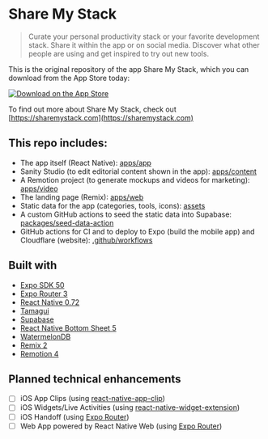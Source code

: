 # Share My Stack

> Curate your personal productivity stack or your favorite development stack. Share it within the app or on social media. Discover what other people are using and get inspired to try out new tools.

This is the original repository of the app Share My Stack, which you can download from the App Store today:

[![Download on the App Store](https://developer.apple.com/assets/elements/badges/download-on-the-app-store.svg)](https://apps.apple.com/us/app/share-my-stack/id6450111644)

To find out more about Share My Stack, check out [https://sharemystack.com](https://sharemystack.com)

## This repo includes:

- The app itself (React Native): [apps/app](./apps/app)
- Sanity Studio (to edit editorial content shown in the app): [apps/content](./apps/content)
- A Remotion project (to generate mockups and videos for marketing): [apps/video](./apps/video)
- The landing page (Remix): [apps/web](./apps/web)
- Static data for the app (categories, tools, icons): [assets](./assets)
- A custom GitHub actions to seed the static data into Supabase: [packages/seed-data-action](./packages/seed-data-action)
- GitHub actions for CI and to deploy to Expo (build the mobile app) and Cloudflare (website): [.github/workflows](./.github/workflows)

## Built with

- [Expo SDK 50](https://github.com/expo/expo/)
- [Expo Router 3](https://github.com/expo/expo/tree/main/packages/expo-router)
- [React Native 0.72](https://github.com/facebook/react-native)
- [Tamagui](https://github.com/tamagui/tamagui)
- [Supabase](https://github.com/supabase/supabase-js)
- [React Native Bottom Sheet 5](https://github.com/gorhom/react-native-bottom-sheet)
- [WatermelonDB](https://github.com/Nozbe/WatermelonDB)
- [Remix 2](https://github.com/remix-run)
- [Remotion 4](https://github.com/remotion-dev/remotion)

## Planned technical enhancements

- [ ] iOS App Clips (using [react-native-app-clip](https://github.com/bndkt/react-native-app-clip))
- [ ] iOS Widgets/Live Activities (using [react-native-widget-extension](https://github.com/bndkt/react-native-widget-extension))
- [ ] iOS Handoff (using [Expo Router](https://github.com/expo/expo/tree/main/packages/expo-router))
- [ ] Web App powered by React Native Web (using [Expo Router](https://github.com/expo/expo/tree/main/packages/expo-router))
